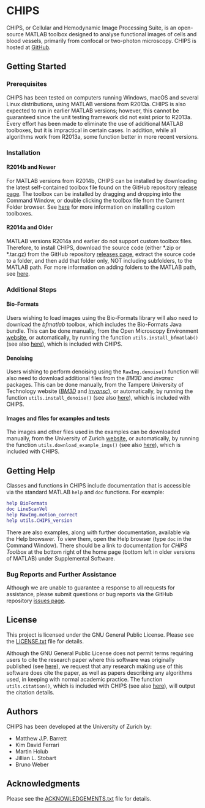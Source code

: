 CHIPS 
=====

CHIPS, or Cellular and Hemodynamic Image Processing Suite, is an open-source MATLAB toolbox designed to analyse functional images of cells and blood vessels, primarily from confocal or two-photon microscopy.  CHIPS is hosted at [GitHub](https://github.com/EIN-lab/CHIPS).

Getting Started
---------------

### Prerequisites

CHIPS has been tested on computers running Windows, macOS and several Linux distributions, using MATLAB versions from R2013a.  CHIPS is also expected to run in earlier MATLAB versions; however, this cannot be guaranteed since the unit testing framework did not exist prior to R2013a.  Every effort has been made to eliminate the use of additional MATLAB toolboxes, but it is impractical in certain cases.  In addition, while all algorithms work from R2013a, some function better in more recent versions.

### Installation

#### R2014b and Newer

For MATLAB versions from R2014b, CHIPS can be installed by downloading the latest self-contained toolbox file found on the GitHub repository [release page](https://github.com/EIN-lab/CHIPS/releases).  The toolbox can be installed by dragging and dropping into the Command Window, or double clicking the toolbox file from the Current Folder browser.  See [here](https://www.mathworks.com/help/matlab/matlab_env/get-add-ons.html#buytlxo-3) for more information on installing custom toolboxes.

#### R2014a and Older

MATLAB versions R2014a and earlier do not support custom toolbox files.  Therefore, to install CHIPS, download the source code (either *.zip or *.tar.gz) from the GitHub repository [releases page](https://github.com/EIN-lab/CHIPS/releases), extract the source code to a folder, and then add that folder only, NOT including subfolders, to the MATLAB path.  For more information on adding folders to the MATLAB path, see [here](https://www.mathworks.com/help/matlab/matlab_env/add-remove-or-reorder-folders-on-the-search-path.html).

### Additional Steps

#### Bio-Formats

Users wishing to load images using the Bio-Formats library will also need to download the _bfmatlab_ toolbox, which includes the Bio-Formats Java bundle.  This can be done manually, from the Open Microscopy Environment [website](http://www.openmicroscopy.org/site/products/bio-formats), or automatically, by running the function `utils.install_bfmatlab()` (see also [here](../master/%2Butils/install_bfmatlab.m)), which is included with CHIPS.

#### Denoising

Users wishing to perform denoising using the `RawImg.denoise()` function will also need to download additional files from the _BM3D_ and _invansc_ packages.  This can be done manually, from the Tampere University of Technology website ([_BM3D_](http://www.cs.tut.fi/~foi/GCF-BM3D/) and [_invansc_]()), or automatically, by running the function `utils.install_denoise()` (see also [here](../master/%2Butils/install_denoise.m)), which is included with CHIPS.

#### Images and files for examples and tests

The images and other files used in the examples can be downloaded manually, from the University of Zurich [website](http://www.pharma.uzh.ch/en/research/functionalimaging/CHIPS.html), or automatically, by running the function `utils.download_example_imgs()` (see also [here](../master/%2Butils/download_example_imgs.m)), which is included with CHIPS.

Getting Help
------------

Classes and functions in CHIPS include documentation that is accessible via the standard MATLAB `help` and `doc` functions.  For example:

```MATLAB
help BioFormats
doc LineScanVel
help RawImg.motion_correct
help utils.CHIPS_version
```

There are also examples, along with further documentation, available via the Help browswer.  To view them, open the Help browser (type `doc` in the Command Window). There should be a link to documentation for *CHIPS Toolbox* at the bottom right of the home page (bottom left in older versions of MATLAB) under Supplemental Software.

### Bug Reports and Further Assistance

Although we are unable to guarantee a response to all requests for assistance, please submit questions or bug reports via the GitHub repository [issues page](https://github.com/EIN-lab/CHIPS/issues).

License
-------

This project is licensed under the GNU General Public License. Please see the [LICENSE.txt](../master/LICENSE.txt) file for details.

Although the GNU General Public License does not permit terms requiring users to cite the research paper where this software was originally published (see [here](https://www.gnu.org/licenses/gpl-faq.en.html#RequireCitation)), we request that any research making use of this software does cite the paper, as well as papers describing any algorithms used, in keeping with normal academic practice.  The function `utils.citation()`, which is included with CHIPS (see also [here](../master/%2Butils/citation.m)), will output the citation details.

Authors
-------

CHIPS has been developed at the University of Zurich by:

- Matthew J.P. Barrett
- Kim David Ferrari
- Martin Holub
- Jillian L. Stobart
- Bruno Weber

Acknowledgments
---------------

Please see the [ACKNOWLEDGEMENTS.txt](../master/ACKNOWLEDGEMENTS.txt) file for details.
